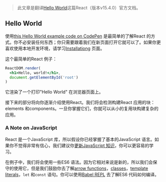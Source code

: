> 此文章是翻译[Hello World](https://facebook.github.io/react/docs/hello-world.html)这篇React（版本v15.4.0）官方文档。

## Hello World

使用[this Hello World example code on CodePen](http://codepen.io/gaearon/pen/ZpvBNJ?editors=0010) 是最简单的了解React 的方式。你不必安装任何东西；你只需要跟着我们在新页面打开它就可以了。如果你更喜欢使用本地开发环境，请学习[Installationg](https://facebook.github.io/react/docs/installation.html) 页面。

这个最简单的React 例子：
```jsx
ReactDOM.render(
  <h1>Hello, world!</h1>,
  document.getElementById('root')
)
```
它渲染了一个打印"Hello World" 在浏览器页面上。

接下来的部分将向你逐渐介绍使用React。我们将会检测构建React  应用的块：elements 和components。一旦你掌握它们，你就可以从小的复用块构建复杂的应用。

### A Note on JavaScript

React 是一个JavaScript 库，所以假设你已经掌握了基本的JavaScript 语言。如果你不觉得非常有信心，我们建议你[更新JavaScript 知识](https://developer.mozilla.org/en-US/docs/Web/JavaScript/A_re-introduction_to_JavaScript)，你可以更容易的学习。

在例子中，我们将会使用一些ES6 语法。因为它相对来说是新的，所以我们会保守的使用它，但是我们鼓励你去了解[arrow functions](https://developer.mozilla.org/en-US/docs/Web/JavaScript/Reference/Functions/Arrow_functions)，[classes](https://developer.mozilla.org/en-US/docs/Web/JavaScript/Reference/Classes)，[template literals](https://developer.mozilla.org/en/docs/Web/JavaScript/Reference/Template_literals)，`let` 和`const` 语句。你可以使用[Babel REPL](http://babeljs.io/repl/) 去了解ES6 代码如何编译。
